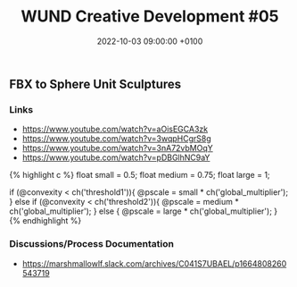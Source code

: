 ﻿---
layout: post 
title:  "WUND Creative Development #05"
date:   2022-10-03 09:00:00 +0100 
categories: [wund, houdini]
---

## FBX to Sphere Unit Sculptures

### Links
- https://www.youtube.com/watch?v=aOisEGCA3zk
- https://www.youtube.com/watch?v=3wqpHCgrS8g
- https://www.youtube.com/watch?v=3nA72vbMOqY
- https://www.youtube.com/watch?v=pDBGlhNC9aY

{% highlight c %}
float small = 0.5;
float medium = 0.75;
float large = 1;

if (@convexity < ch('threshold1')){
@pscale = small * ch('global_multiplier');
}
else if (@convexity < ch('threshold2')){
@pscale = medium * ch('global_multiplier');
}
else {
@pscale = large * ch('global_multiplier');
}
{% endhighlight %}

### Discussions/Process Documentation
- https://marshmallowlf.slack.com/archives/C041S7UBAEL/p1664808260543719 